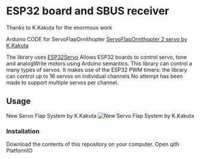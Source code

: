 # ESP32 board and SBUS receiver 
Thanks to K.Kakuta for the enormous work

Arduino CODE for ServoFlapOrnithopter [ServoFlapOrnithopter 2 servo by K.Kakuta](http://kakutaclinic.life.coocan.jp/SFOsys2S.html)

The library uses [ESP32Servo](https://www.arduino.cc/reference/en/libraries/esp32servo/) Allows ESP32 boards to control servo, tone and analogWrite motors using Arduino semantics.
This library can control a many types of servos. It makes use of the ESP32 PWM timers: the library can control up to 16 servos on individual channels No attempt has been made to support multiple servos per channel. 

## Usage

New Servo Flap System by K.Kakuta
![New Servo Flap System by K.Kakuta](./Image/clip_image002.jpg)

### Installation
Download the contents of this repository on your computer. Open qith PlatformIO

